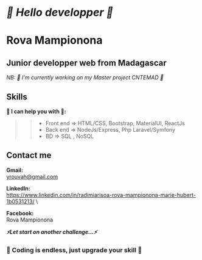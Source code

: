  *👋 Hello developper 👋*
===========================

# Rova Mampionona #
       
 ## Junior developper web from Madagascar ##  
       
*NB: 🔭 I’m currently working on my Master project  CNTEMAD 🔭*

## Skills ##
**🌱 I can help you with 📄:**  
>> - Front end => HTML/CSS, Bootstrap, MaterialUI, ReactJs  
>> - Back end => NodeJs/Express, Php Laravel/Symfony  
>> - BD => SQL , NoSQL  

 ## Contact me

**Gmail:** \
 yrouvah@gmail.com <br>  
 
**LinkedIn:** \
  https://www.linkedin.com/in/radimiarisoa-rova-mampionona-marie-hubert-1b0531213/ \
  
**Facebook:** \
  Rova Mampionona

***⚡Let start on another challenge...⚡***

### 📄 Coding is endless, just upgrade your skill 📄 ###
